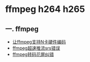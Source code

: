 # ffmpeg h264 h265

## 一. ffmpeg
- [让ffmpeg支持N卡硬件编码](让ffmpeg支持N卡硬件编码.md)
- [ffmpeg超速推流srs错误](ffmpeg超速推流srs错误.md)
- [ffmpeg转码花屏纠错](ffmpeg转码花屏纠错.md)